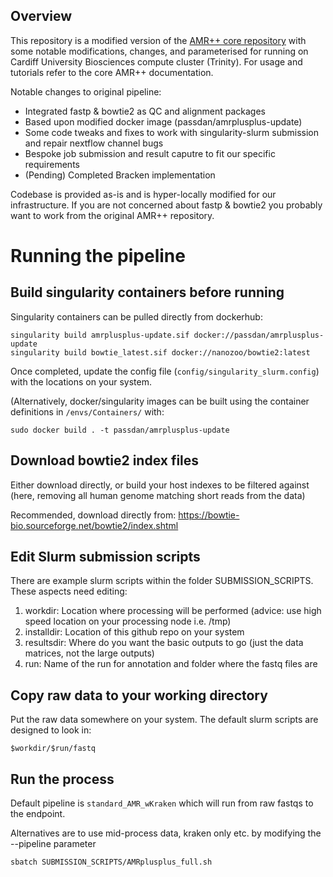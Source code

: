 Overview
--------
This repository is a modified version of the [AMR++ core repository](https://github.com/Microbial-Ecology-Group/AMRplusplus) with some notable modifications, changes, and parameterised for running on Cardiff University Biosciences compute cluster (Trinity). For usage and tutorials refer to the core AMR++ documentation.

Notable changes to original pipeline:
- Integrated fastp & bowtie2 as QC and alignment packages
- Based upon modified docker image (passdan/amrplusplus-update)
- Some code tweaks and fixes to work with singularity-slurm submission and repair nextflow channel bugs 
- Bespoke job submission and result caputre to fit our specific requirements
- (Pending) Completed Bracken implementation

Codebase is provided as-is and is hyper-locally modified for our infrastructure. If you are not concerned about fastp & bowtie2 you probably want to work from the original AMR++ repository. 

# Running the pipeline

## Build singularity containers before running
Singularity containers can be pulled directly from dockerhub:
```
singularity build amrplusplus-update.sif docker://passdan/amrplusplus-update
singularity build bowtie_latest.sif docker://nanozoo/bowtie2:latest
```
Once completed, update the config file (```config/singularity_slurm.config```) with the locations on your system.

(Alternatively, docker/singularity images can be built using the container definitions in ```/envs/Containers/``` with:

```
sudo docker build . -t passdan/amrplusplus-update
```

## Download bowtie2 index files 
Either download directly,  or build your host indexes to be filtered against (here, removing all human genome matching short reads from the data)

Recommended, download directly from: https://bowtie-bio.sourceforge.net/bowtie2/index.shtml

## Edit Slurm submission scripts
There are example slurm scripts within the folder SUBMISSION_SCRIPTS. These aspects need editing:
1. workdir:     Location where processing will be performed (advice: use high speed location on your processing node i.e. /tmp)
2. installdir:  Location of this github repo on your system
3. resultsdir:  Where do you want the basic outputs to go (just the data matrices, not the large outputs)
4. run:         Name of the run for annotation and folder where the fastq files are

## Copy raw data to your working directory
Put the raw data somewhere on your system. The default slurm scripts are designed to look in:

```$workdir/$run/fastq```

## Run the process
Default pipeline is ```standard_AMR_wKraken``` which will run from raw fastqs to the endpoint. 

Alternatives are to use mid-process data, kraken only etc. by modifying the --pipeline parameter
```
sbatch SUBMISSION_SCRIPTS/AMRplusplus_full.sh
```
